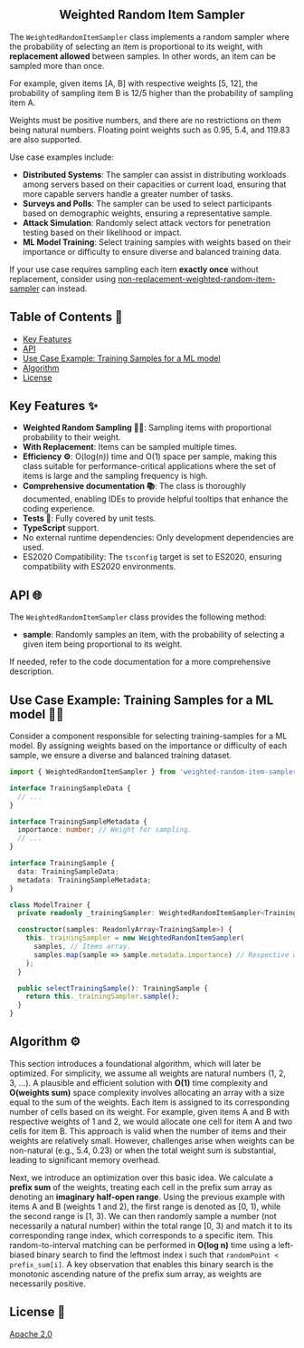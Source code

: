 <h2 align="middle">Weighted Random Item Sampler</h2>

The `WeightedRandomItemSampler` class implements a random sampler where the probability of selecting an item is proportional to its weight, with **replacement allowed** between samples. In other words, an item can be sampled more than once.

For example, given items [A, B] with respective weights [5, 12], the probability of sampling item B is 12/5 higher than the probability of sampling item A.

Weights must be positive numbers, and there are no restrictions on them being natural numbers. Floating point weights such as 0.95, 5.4, and 119.83 are also supported.

Use case examples include:
* __Distributed Systems__: The sampler can assist in distributing workloads among servers based on their capacities or current load, ensuring that more capable servers handle a greater number of tasks.
* __Surveys and Polls__: The sampler can be used to select participants based on demographic weights, ensuring a representative sample.
* __Attack Simulation__: Randomly select attack vectors for penetration testing based on their likelihood or impact.
* __ML Model Training__: Select training samples with weights based on their importance or difficulty to ensure diverse and balanced training data.

If your use case requires sampling each item **exactly once** without replacement, consider using [non-replacement-weighted-random-item-sampler](https://www.npmjs.com/package/non-replacement-weighted-random-item-sampler) can instead.

## Table of Contents :bookmark_tabs:

* [Key Features](#key-features)
* [API](#api)
* [Use Case Example: Training Samples for a ML model](#use-case-example)
* [Algorithm](#algorithm)
* [License](#license)

## Key Features :sparkles:<a id="key-features"></a>

- __Weighted Random Sampling :weight_lifting_woman:__: Sampling items with proportional probability to their weight.
- __With Replacement__: Items can be sampled multiple times.
- __Efficiency :gear:__: O(log(n)) time and O(1) space per sample, making this class suitable for performance-critical applications where the set of items is large and the sampling frequency is high.
- __Comprehensive documentation :books:__: The class is thoroughly documented, enabling IDEs to provide helpful tooltips that enhance the coding experience.
- __Tests :test_tube:__: Fully covered by unit tests.
- **TypeScript** support.
- No external runtime dependencies: Only development dependencies are used.
- ES2020 Compatibility: The `tsconfig` target is set to ES2020, ensuring compatibility with ES2020 environments.

## API :globe_with_meridians:<a id="api"></a>

The `WeightedRandomItemSampler` class provides the following method:

* __sample__: Randomly samples an item, with the probability of selecting a given item being proportional to its weight.

If needed, refer to the code documentation for a more comprehensive description.

## Use Case Example: Training Samples for a ML model :man_technologist:<a id="use-case-example"></a>

Consider a component responsible for selecting training-samples for a ML model. By assigning weights based on the importance or difficulty of each sample, we ensure a diverse and balanced training dataset.

```ts
import { WeightedRandomItemSampler } from 'weighted-random-item-sampler';

interface TrainingSampleData {
  // ...
}

interface TrainingSampleMetadata {
  importance: number; // Weight for sampling.
  // ...
}

interface TrainingSample {
  data: TrainingSampleData;
  metadata: TrainingSampleMetadata;
}

class ModelTrainer {
  private readonly _trainingSampler: WeightedRandomItemSampler<TrainingSample>;

  constructor(samples: ReadonlyArray<TrainingSample>) {
    this._trainingSampler = new WeightedRandomItemSampler(
      samples, // Items array.
      samples.map(sample => sample.metadata.importance) // Respective weights array.
    );
  }

  public selectTrainingSample(): TrainingSample {
    return this._trainingSampler.sample();
  }
}
```

## Algorithm :gear:<a id="algorithm"></a>

This section introduces a foundational algorithm, which will later be optimized. For simplicity, we assume all weights are natural numbers (1, 2, 3, ...). A plausible and efficient solution with **O(1)** time complexity and **O(weights sum)** space complexity involves allocating an array with a size equal to the sum of the weights. Each item is assigned to its corresponding number of cells based on its weight. For example, given items A and B with respective weights of 1 and 2, we would allocate one cell for item A and two cells for item B. This approach is valid when the number of items and their weights are relatively small. However, challenges arise when weights can be non-natural (e.g., 5.4, 0.23) or when the total weight sum is substantial, leading to significant memory overhead.

Next, we introduce an optimization over this basic idea. We calculate a **prefix sum** of the weights, treating each cell in the prefix sum array as denoting an **imaginary half-open range**. Using the previous example with items A and B (weights 1 and 2), the first range is denoted as [0, 1), while the second range is [1, 3). We can then randomly sample a number (not necessarily a natural number) within the total range [0, 3) and match it to its corresponding range index, which corresponds to a specific item. This random-to-interval matching can be performed in **O(log n)** time using a left-biased binary search to find the leftmost index i such that `randomPoint < prefix_sum[i]`. A key observation that enables this binary search is the monotonic ascending nature of the prefix sum array, as weights are necessarily positive.

## License :scroll:<a id="license"></a>

[Apache 2.0](LICENSE)
